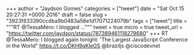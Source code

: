
+++
author = "Jaydson Gomes"
categories = ["tweet"]
date = "Sat Oct 15 20:27:31 +0000 2016"
draft = false
slug = "3923f833390ccdba9b0483a58e1d17071224079b"
tags = ["tweet"]
title = """RT @TessaMero: I blogged ..."""
tweet = true
micro = true
tweet_url = "https://twitter.com/jaydson/status/787389461118279680"
+++
RT @TessaMero: I blogged again tonight: 'The Largest JavaScript Conference in the World" https://t.co/DKH9qKleGS @braziljs @ciscodevnet
